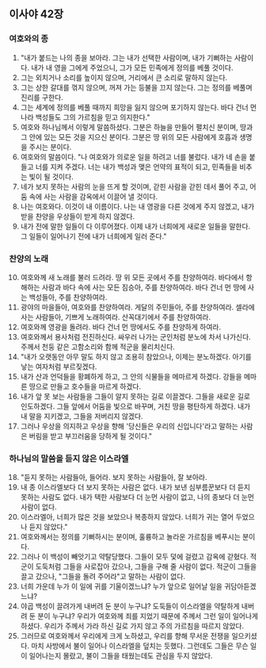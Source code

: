 ## 이사야 42장

### 여호와의 종
1. "내가 붙드는 나의 종을 보아라. 그는 내가 선택한 사람이며, 내가 기뻐하는 사람이다. 내가 내 영을 그에게 주었으니, 그가 모든 민족에게 정의를 베풀 것이다.
2. 그는 외치거나 소리를 높이지 않으며, 거리에서 큰 소리로 말하지 않는다.
3. 그는 상한 갈대를 꺾지 않으며, 꺼져 가는 등불을 끄지 않는다. 그는 정의를 베풀며 진리를 구한다.
4. 그는 세계에 정의를 베풀 때까지 희망을 잃지 않으며 포기하지 않는다. 바다 건너 먼 나라 백성들도 그의 가르침을 믿고 의지한다."
5. 여호와 하나님께서 이렇게 말씀하셨다. 그분은 하늘을 만들어 펼치신 분이며, 땅과 그 안에 있는 모든 것을 지으신 분이다. 그분은 땅 위의 모든 사람에게 호흡과 생명을 주시는 분이다.
6. 여호와의 말씀이다. "나 여호와가 의로운 일을 하려고 너를 불렀다. 내가 네 손을 붙들고 너를 지켜 주겠다. 너는 내가 백성과 맺은 언약의 표적이 되고, 민족들을 비추는 빛이 될 것이다.
7. 네가 보지 못하는 사람의 눈을 뜨게 할 것이며, 갇힌 사람을 갇힌 데서 풀어 주고, 어둠 속에 사는 사람을 감옥에서 이끌어 낼 것이다.
8. 나는 여호와다. 이것이 내 이름이다. 나는 내 영광을 다른 것에게 주지 않겠고, 내가 받을 찬양을 우상들이 받게 하지 않겠다.
9. 내가 전에 말한 일들이 다 이루어졌다. 이제 내가 너희에게 새로운 일들을 말한다. 그 일들이 일어나기 전에 내가 너희에게 일러 준다."
### 찬양의 노래
10. 여호와께 새 노래를 불러 드려라. 땅 위 모든 곳에서 주를 찬양하여라. 바다에서 항해하는 사람과 바다 속에 사는 모든 짐승아, 주를 찬양하여라. 바다 건너 먼 땅에 사는 백성들아, 주를 찬양하여라.
11. 광야의 마을들아, 여호와를 찬양하여라. 게달의 주민들아, 주를 찬양하여라. 셀라에 사는 사람들아, 기쁘게 노래하여라. 산꼭대기에서 주를 찬양하여라.
12. 여호와께 영광을 돌려라. 바다 건너 먼 땅에서도 주를 찬양하게 하여라.
13. 여호와께서 용사처럼 전진하신다. 싸우러 나가는 군인처럼 분노에 차서 나가신다. 주께서 천둥 같은 고함소리와 함께 적군을 물리치신다.
14. "내가 오랫동안 아무 말도 하지 않고 조용히 참았으나, 이제는 분노하겠다. 아기를 낳는 여자처럼 부르짖겠다.
15. 내가 산과 언덕들을 황폐하게 하고, 그 안의 식물들을 메마르게 하겠다. 강들을 메마른 땅으로 만들고 호수들을 마르게 하겠다.
16. 내가 앞 못 보는 사람들을 그들이 알지 못하는 길로 이끌겠다. 그들을 새로운 길로 인도하겠다. 그들 앞에서 어둠을 빛으로 바꾸며, 거친 땅을 평탄하게 하겠다. 내가 내 말을 지키겠고, 그들을 저버리지 않겠다.
17. 그러나 우상을 의지하고 우상을 향해 '당신들은 우리의 신입니다'라고 말하는 사람은 버림을 받고 부끄러움을 당하게 될 것이다."
### 하나님의 말씀을 듣지 않은 이스라엘
18. "듣지 못하는 사람들아, 들어라. 보지 못하는 사람들아, 잘 보아라.
19. 내 종 이스라엘보다 더 보지 못하는 사람은 없다. 내가 보낸 심부름꾼보다 더 듣지 못하는 사람도 없다. 내가 택한 사람보다 더 눈먼 사람이 없고, 나의 종보다 더 눈먼 사람이 없다.
20. 이스라엘아, 너희가 많은 것을 보았으나 복종하지 않았다. 너희가 귀는 열어 두었으나 듣지 않았다."
21. 여호와께서는 정의를 기뻐하시는 분이며, 훌륭하고 놀라운 가르침을 베푸시는 분이다.
22. 그러나 이 백성이 빼앗기고 약탈당했다. 그들이 모두 덫에 걸렸고 감옥에 갇혔다. 적군이 도둑처럼 그들을 사로잡아 갔으나, 그들을 구해 줄 사람이 없다. 적군이 그들을 끌고 갔으나, "그들을 돌려 주어라"고 말하는 사람이 없다.
23. 너희 가운데 누가 이 일에 귀를 기울이겠느냐? 누가 앞으로 일어날 일을 귀담아듣겠느냐?
24. 야곱 백성이 끌려가게 내버려 둔 분이 누구냐? 도둑들이 이스라엘을 약탈하게 내버려 둔 분이 누구냐? 우리가 여호와께 죄를 지었기 때문에 주께서 그런 일이 일어나게 하셨다. 우리가 주께서 가라 하신 길로 가지 않고 주의 가르침을 따르지 않았다.
25. 그러므로 여호와께서 우리에게 크게 노하셨고, 우리를 향해 무서운 전쟁을 일으키셨다. 마치 사방에서 불이 일어나 이스라엘을 덮치는 듯했다. 그런데도 그들은 무슨 일이 일어나는지 몰랐고, 불이 그들을 태웠는데도 관심을 두지 않았다.
